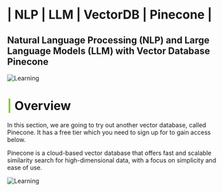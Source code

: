 # | NLP | LLM | VectorDB | Pinecone |

## Natural Language Processing (NLP) and Large Language Models (LLM) with Vector Database Pinecone

![Learning](https://t3.ftcdn.net/jpg/06/14/01/52/360_F_614015247_EWZHvC6AAOsaIOepakhyJvMqUu5tpLfY.jpg)

# <b><span style='color:#78D118'>|</span> Overview</b>

In this section, we are going to try out another vector database, called Pinecone. It has a free tier which you need to sign up for to gain access below.

Pinecone is a cloud-based vector database that offers fast and scalable similarity search for high-dimensional data, with a focus on simplicity and ease of use. 

![Learning](https://d7umqicpi7263.cloudfront.net/img/product/738798c3-eeca-494a-a2a9-161bee9450b2/310429fb-2ce8-4186-adea-cc619511ac3c.png)
